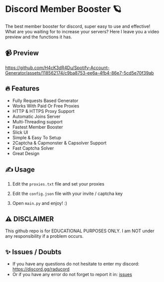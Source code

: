 # Discord Member Booster 🪐
The best member booster for discord, super easy to use and effective! What are you waiting for to increase your servers? Here I leave you a video preview and the functions it has.

## 📹 Preview

https://github.com/H4cK3dR4Du/Spotify-Account-Generator/assets/118562174/c9ba8753-ee6a-4fb4-86e7-5cd5e70f39ab

## 🔥 Features
- Fully Requests Based Generator
- Works With Paid Or Free Proxies
- HTTP & HTTPS Proxy Support
- Automatic Joins Server
- Multi-Threading support
- Fastest Member Booster
- Slick UI
- Simple & Easy To Setup
- 2Captcha & Capmonster & Capsolver Support
- Fast Captcha Solver
- Great Design
    
## ✍️ Usage
1. Edit the `proxies.txt` file and set your proxies
   
2. Edit the `config.json` file with your invite / captcha key

3. Open `main.py` and enjoy! :)

## ⚠️ DISCLAIMER
This github repo is for EDUCATIONAL PURPOSES ONLY. I am NOT under any responsibility if a problem occurs.

## ✨ Issues / Doubts

- If you have any questions do not hesitate to enter my discord: https://discord.gg/raducord
- Or if you have any error do not forget to report it in: [issues](https://github.com/H4cK3dR4Du/Discord-Member-Booster/issues/new)
